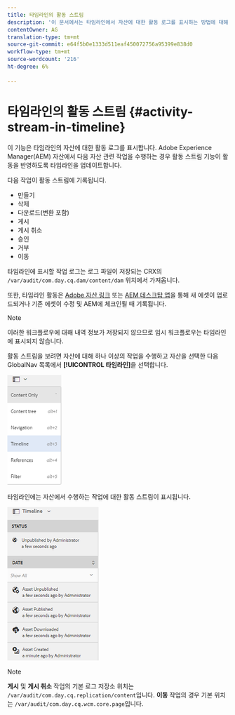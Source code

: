 ```yaml
---
title: 타임라인의 활동 스트림
description: '이 문서에서는 타임라인에서 자산에 대한 활동 로그를 표시하는 방법에 대해 설명합니다. '
contentOwner: AG
translation-type: tm+mt
source-git-commit: e64f5b0e1333d511eaf450072756a95399e838d0
workflow-type: tm+mt
source-wordcount: '216'
ht-degree: 6%

---
```



# 타임라인의 활동 스트림 {#activity-stream-in-timeline}

이 기능은 타임라인의 자산에 대한 활동 로그를 표시합니다. Adobe Experience Manager(AEM) 자산에서 다음 자산 관련 작업을 수행하는 경우 활동 스트림 기능이 활동을 반영하도록 타임라인을 업데이트합니다.

다음 작업이 활동 스트림에 기록됩니다.

* 만들기
* 삭제
* 다운로드(변환 포함)
* 게시
* 게시 취소
* 승인
* 거부
* 이동

타임라인에 표시할 작업 로그는 로그 파일이 저장되는 CRX의 `/var/audit/com.day.cq.dam/content/dam` 위치에서 가져옵니다.

또한, 타임라인 활동은 [Adobe 자산 링크](https://helpx.adobe.com/enterprise/admin-guide.html/enterprise/using/manage-assets-using-adobe-asset-link.ug.html) 또는 [AEM 데스크탑 앱](https://experienceleague.adobe.com/docs/experience-manager-desktop-app/using/introduction.html)을 통해 새 에셋이 업로드되거나 기존 에셋이 수정 및 AEM에 체크인될 때 기록됩니다.

>[!NOTE]
>
>이러한 워크플로우에 대해 내역 정보가 저장되지 않으므로 임시 워크플로우는 타임라인에 표시되지 않습니다.

활동 스트림을 보려면 자산에 대해 하나 이상의 작업을 수행하고 자산을 선택한 다음 GlobalNav 목록에서 **[!UICONTROL 타임라인]**&#x200B;을 선택합니다.

![timeline-3](assets/timeline-3.png)

타임라인에는 자산에서 수행하는 작업에 대한 활동 스트림이 표시됩니다.

![activity_stream](assets/activity_stream.png)

>[!NOTE]
>
>**게시** 및 **게시 취소** 작업의 기본 로그 저장소 위치는 `/var/audit/com.day.cq.replication/content`입니다. **이동** 작업의 경우 기본 위치는 `/var/audit/com.day.cq.wcm.core.page`입니다.
